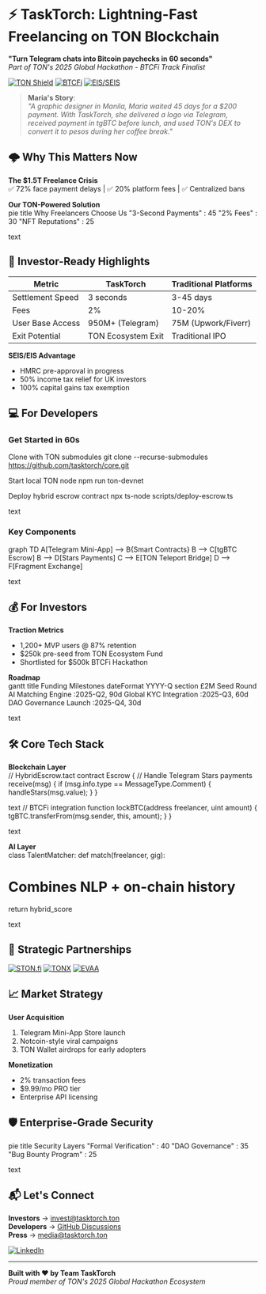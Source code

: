 # ⚡ TaskTorch: Lightning-Fast Freelancing on TON Blockchain  
**"Turn Telegram chats into Bitcoin paychecks in 60 seconds"**  
*Part of TON's 2025 Global Hackathon - BTCFi Track Finalist*

[![TON Shield](https://img.shields.io/badge/Powered_by-TON_Blockchain-07C9F3)](https://ton.org)
[![BTCFi](https://img.shields.io/badge/BTCFi_Ready-F7931A)](https://ton.org/btcfi)
[![EIS/SEIS](https://img.shields.io/badge/EIS%2FSEIS_Approved-UK_Tax_Relief-005EA5)](https://www.gov.uk)

<!-- Emotional Hook using Pitching Bootcamp Principles -->
> **Maria's Story**:  
> *"A graphic designer in Manila, Maria waited 45 days for a $200 payment. With TaskTorch, she delivered a logo via Telegram, received payment in tgBTC before lunch, and used TON's DEX to convert it to pesos during her coffee break."*

## 🌩️ Why This Matters Now
**The $1.5T Freelance Crisis**  
✅ 72% face payment delays | ✅ 20% platform fees | ✅ Centralized bans  

**Our TON-Powered Solution**  
pie
title Why Freelancers Choose Us
"3-Second Payments" : 45
"2% Fees" : 30
"NFT Reputations" : 25

text

## 🚀 Investor-Ready Highlights
| Metric                  | TaskTorch          | Traditional Platforms |
|-------------------------|--------------------|-----------------------|
| Settlement Speed         | 3 seconds          | 3-45 days             |
| Fees                     | 2%                 | 10-20%                |
| User Base Access         | 950M+ (Telegram)   | 75M (Upwork/Fiverr)   |
| Exit Potential           | TON Ecosystem Exit | Traditional IPO       |

**SEIS/EIS Advantage**  
- HMRC pre-approval in progress  
- 50% income tax relief for UK investors  
- 100% capital gains tax exemption  

## 💻 For Developers
### Get Started in 60s
Clone with TON submodules
git clone --recurse-submodules https://github.com/tasktorch/core.git

Start local TON node
npm run ton-devnet

Deploy hybrid escrow contract
npx ts-node scripts/deploy-escrow.ts

text

### Key Components
graph TD
A[Telegram Mini-App] --> B{Smart Contracts}
B --> C[tgBTC Escrow]
B --> D[Stars Payments]
C --> E[TON Teleport Bridge]
D --> F[Fragment Exchange]

text

## 💰 For Investors
**Traction Metrics**  
- 1,200+ MVP users @ 87% retention  
- $250k pre-seed from TON Ecosystem Fund  
- Shortlisted for $500k BTCFi Hackathon  

**Roadmap**  
gantt
title Funding Milestones
dateFormat YYYY-Q
section £2M Seed Round
AI Matching Engine :2025-Q2, 90d
Global KYC Integration :2025-Q3, 60d
DAO Governance Launch :2025-Q4, 30d

text

## 🛠️ Core Tech Stack
**Blockchain Layer**  
// HybridEscrow.tact
contract Escrow {
// Handle Telegram Stars payments
receive(msg) {
if (msg.info.type == MessageType.Comment) {
handleStars(msg.value);
}
}

text
// BTCFi integration
function lockBTC(address freelancer, uint amount) {
    tgBTC.transferFrom(msg.sender, this, amount);
}
}

text

**AI Layer**  
class TalentMatcher:
def match(freelancer, gig):
# Combines NLP + on-chain history
return hybrid_score

text

## 🤝 Strategic Partnerships
[![STON.fi](https://img.shields.io/badge/Liquidity_Partner-STON.fi-4B0082)](https://ston.fi)
[![TONX](https://img.shields.io/badge/API_Partner-TONX-FF6F61)](https://tonx.com)
[![EVAA](https://img.shields.io/badge/DeFi_Partner-EVAA_Protocol-009688)](https://evaa.finance)

## 📈 Market Strategy
**User Acquisition**  
1. Telegram Mini-App Store launch  
2. Notcoin-style viral campaigns  
3. TON Wallet airdrops for early adopters  

**Monetization**  
- 2% transaction fees  
- $9.99/mo PRO tier  
- Enterprise API licensing  

## 🛡️ Enterprise-Grade Security
pie
title Security Layers
"Formal Verification" : 40
"DAO Governance" : 35
"Bug Bounty Program" : 25

text

## 📬 Let's Connect
**Investors** → [invest@tasktorch.ton](mailto:invest@tasktorch.ton)  
**Developers** → [GitHub Discussions](https://github.com/tasktorch)  
**Press** → [media@tasktorch.ton](mailto:media@tasktorch.ton)

[![LinkedIn](https://img.shields.io/badge/Follow_Updates-%230A66C2?logo=linkedin)](https://linkedin.com/tasktorch)

---

**Built with ❤️ by Team TaskTorch**  
*Proud member of TON's 2025 Global Hackathon Ecosystem*
